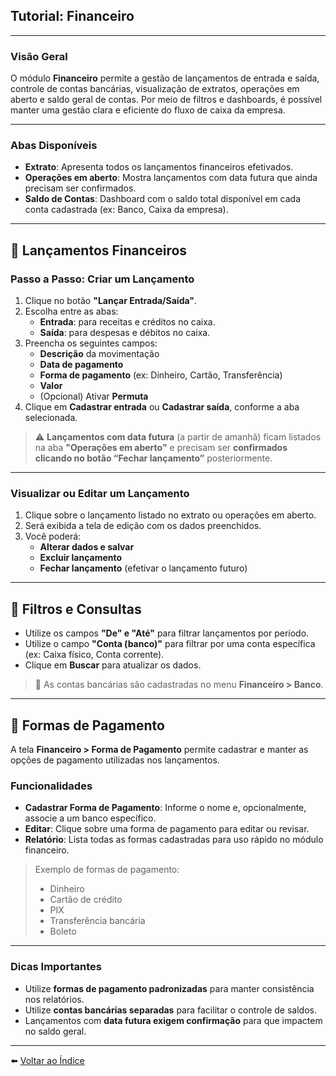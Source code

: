 ## Tutorial: Financeiro

---

### Visão Geral

O módulo **Financeiro** permite a gestão de lançamentos de entrada e saída, controle de contas bancárias, visualização de extratos, operações em aberto e saldo geral de contas. Por meio de filtros e dashboards, é possível manter uma gestão clara e eficiente do fluxo de caixa da empresa.

---

### Abas Disponíveis

- **Extrato**: Apresenta todos os lançamentos financeiros efetivados.
- **Operações em aberto**: Mostra lançamentos com data futura que ainda precisam ser confirmados.
- **Saldo de Contas**: Dashboard com o saldo total disponível em cada conta cadastrada (ex: Banco, Caixa da empresa).

---

## 💸 Lançamentos Financeiros

### Passo a Passo: Criar um Lançamento

1. Clique no botão **"Lançar Entrada/Saída"**.
2. Escolha entre as abas:
   - **Entrada**: para receitas e créditos no caixa.
   - **Saída**: para despesas e débitos no caixa.
3. Preencha os seguintes campos:
   - **Descrição** da movimentação
   - **Data de pagamento**
   - **Forma de pagamento** (ex: Dinheiro, Cartão, Transferência)
   - **Valor**
   - (Opcional) Ativar **Permuta**
4. Clique em **Cadastrar entrada** ou **Cadastrar saída**, conforme a aba selecionada.

> ⚠️ **Lançamentos com data futura** (a partir de amanhã) ficam listados na aba **"Operações em aberto"** e precisam ser **confirmados clicando no botão “Fechar lançamento”** posteriormente.

---

### Visualizar ou Editar um Lançamento

1. Clique sobre o lançamento listado no extrato ou operações em aberto.
2. Será exibida a tela de edição com os dados preenchidos.
3. Você poderá:
   - **Alterar dados e salvar**
   - **Excluir lançamento**
   - **Fechar lançamento** (efetivar o lançamento futuro)

---

## 📆 Filtros e Consultas

- Utilize os campos **"De" e "Até"** para filtrar lançamentos por período.
- Utilize o campo **"Conta (banco)"** para filtrar por uma conta específica (ex: Caixa físico, Conta corrente).
- Clique em **Buscar** para atualizar os dados.

> 🏦 As contas bancárias são cadastradas no menu **Financeiro > Banco**.

---

## 🧾 Formas de Pagamento

A tela **Financeiro > Forma de Pagamento** permite cadastrar e manter as opções de pagamento utilizadas nos lançamentos.

### Funcionalidades

- **Cadastrar Forma de Pagamento**: Informe o nome e, opcionalmente, associe a um banco específico.
- **Editar**: Clique sobre uma forma de pagamento para editar ou revisar.
- **Relatório**: Lista todas as formas cadastradas para uso rápido no módulo financeiro.

> Exemplo de formas de pagamento:
> - Dinheiro  
> - Cartão de crédito  
> - PIX  
> - Transferência bancária  
> - Boleto

---

### Dicas Importantes

- Utilize **formas de pagamento padronizadas** para manter consistência nos relatórios.
- Utilize **contas bancárias separadas** para facilitar o controle de saldos.
- Lançamentos com **data futura exigem confirmação** para que impactem no saldo geral.

---

⬅️ [Voltar ao Índice](./1.1_Indice.md)
